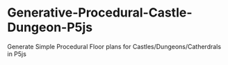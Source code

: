 # Generative-Procedural-Castle-Dungeon-P5js
Generate Simple Procedural Floor plans for Castles/Dungeons/Catherdrals in P5js
